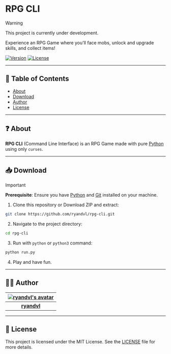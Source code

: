 # RPG CLI

> [!WARNING]
> This project is currently under development.

Experience an RPG Game where you'll face mobs, unlock and upgrade skills, and collect items!

[![Version](https://img.shields.io/badge/version-1.0.0-blue.svg)](https://shields.io)
[![License](https://img.shields.io/badge/license-MIT-green.svg)](LICENSE)

---

## 📑 Table of Contents

- [About](#-about)
- [Download](#-download)
- [Author](#-author)
- [License](#-license)

---

## ❓ About

**RPG CLI** (Command Line Interface) is an RPG Game made with pure [Python](https://www.python.org/) using only `curses`.

---

## 📥 Download

> [!IMPORTANT]
> **Prerequisite**:
> Ensure you have [Python](https://www.python.org/) and [Git](https://git-scm.com/) installed on your machine.

1. Clone this repository or Download ZIP and extract:
  ```bash
  git clone https://github.com/ryandvl/rpg-cli.git
  ```
2. Navigate to the project directory:
  ```bash
  cd rpg-cli
  ```
3. Run with `python` or `python3` command:
  ```bash
  python run.py
  ```
4. Play and have fun.

---

## 👨‍💻 Author

| [![ryandvl's avatar](https://github.com/ryandvl.png?size=128)](https://github.com/ryandvl) |
| :---: |
| **[ryandvl](https://github.com/ryandvl)** |

---

## 📝 License

This project is licensed under the MIT License. See the [LICENSE](LICENSE) file for more details.
